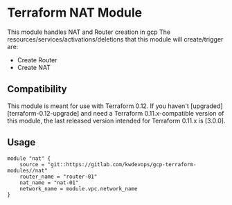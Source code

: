# Terraform NAT Module

This module handles NAT and Router creation in gcp
The resources/services/activations/deletions that this module will create/trigger are:
- Create Router
- Create NAT 

## Compatibility

This module is meant for use with Terraform 0.12. If you haven't
[upgraded][terraform-0.12-upgrade] and need a Terraform
0.11.x-compatible version of this module, the last released version
intended for Terraform 0.11.x is [3.0.0].

## Usage

```hcl
module "nat" {
    source = "git::https://gitlab.com/kwdevops/gcp-terraform-modules//nat"
    router_name = "router-01"
    nat_name = "nat-01"
    network_name = module.vpc.network_name
}
```
